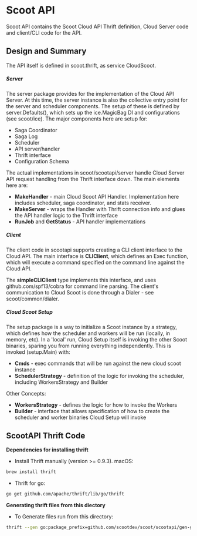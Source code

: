 # Scoot API

Scoot API contains the Scoot Cloud API Thrift definition, Cloud Server code
and client/CLI code for the API.

## Design and Summary
The API itself is defined in scoot.thrift, as service CloudScoot.

##### Server

The server package provides for the implementation of the Cloud API Server. At this time, the server instance is also the collective entry point for the server and scheduler components.
The setup of these is defined by server.Defaults(), which sets up the ice.MagicBag DI and configurations (see scoot/ice). The major components here are setup for:
* Saga Coordinator
* Saga Log
* Scheduler
* API server/handler
* Thrift interface
* Configuration Schema

The actual implementations in scoot/scootapi/server handle Cloud Server API request handling from the Thrift interface down. The main elements here are:
* __MakeHandler__ - main Cloud Scoot API Handler. Implementation here includes scheduler, saga coordinator, and stats receiver.
* __MakeServer__ - wraps the Handler with Thrift connection info and glues the API handler logic to the Thrift interface
* __RunJob__ and __GetStatus__ - API handler implementations

##### Client

The client code in scootapi supports creating a CLI client interface to the Cloud API.  The main interface is __CLIClient__, which defines an Exec function, which will execute a command specified on the command line against the Cloud API.

The __simpleCLIClient__ type implements this interface, and uses github.com/spf13/cobra for command line parsing. The client's communication to Cloud Scoot is done through a Dialer - see scoot/common/dialer.

##### Cloud Scoot Setup

The setup package is a way to initialize a Scoot instance by a strategy, which
defines how the scheduler and workers will be run (locally, in memory, etc).
In a 'local' run, Cloud Setup itself is invoking the other Scoot binaries,
sparing you from running everything independently. This is invoked (setup.Main) with:
* __Cmds__ - exec commands that will be run against the new cloud scoot instance
* __SchedulerStrategy__ - definition of the logic for invoking the scheduler, including WorkersStrategy and Builder

Other Concepts:
* __WorkersStrategy__ - defines the logic for how to invoke the Workers
* __Builder__ - interface that allows specification of how to create the scheduler and worker binaries Cloud Setup will invoke

## ScootAPI Thrift Code

__Dependencies for installing thrift__
* Install Thrift manually (version >= 0.9.3). macOS:
```sh
brew install thrift
```

* Thrift for go:
```sh
go get github.com/apache/thrift/lib/go/thrift
```

__Generating thrift files from this diectory__
* To Generate files run from this directory:
```sh
thrift --gen go:package_prefix=github.com/scootdev/scoot/scootapi/gen-go/,package=scoot,thrift_import=github.com/apache/thrift/lib/go/thrift scoot.thrift
```
